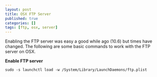 ```yaml
---
layout: post
title: OSX FTP Server
published: true
categories: []
tags: [ftp, osx, server]
---
```

Enabling the FTP server was easy a good while ago (10.6) but times have changed. The following are some basic commands to work with the FTP server on OSX.

**Enable FTP server**

	sudo -s launchctl load -w /System/Library/LaunchDaemons/ftp.plist
